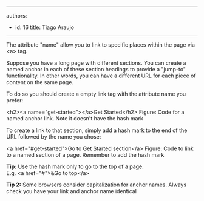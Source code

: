 

---
authors:
  - id: 16
    title: Tiago Araujo
---




<span class='intro'> <p>The attribute &quot;name&quot; allow you to link to specific places within the page via &lt;a&gt; tag.</p>
<p>Suppose you have a long page with different sections. You can create a named anchor in each of these section headings to provide a &quot;jump-to&quot; functionality. In other words, you can have a different URL for each piece of content on the same page.</p>
 </span>

<p>To do so you should create a empty link tag with the attribute name you prefer&#58;</p>
<span class="ms-rteCustom-CodeArea">
&lt;h2&gt;&lt;a name=&quot;get-started&quot;&gt;&lt;/a&gt;Get Started&lt;/h2&gt;
</span>
<span class="ms-rteCustom-FigureNormal">Figure&#58; Code for a named anchor link. Note it doesn't have the hash mark </span>
<p>To create a link to that section, simply add a hash mark to the end of the URL followed by the name you chose&#58;</p>
<span class="ms-rteCustom-CodeArea">
&lt;a href=&quot;#get-started&quot;&gt;Go to Get Started section&lt;/a&gt;
</span>
<span class="ms-rteCustom-FigureNormal">Figure&#58; Code to link to a named section of a page. Remember to add the hash mark</span>
<div class="ms-rteCustom-GreyBox">
<p><strong>Tip&#58;</strong> Use the hash mark only to go to the top of a page.&#160;<br>E.g. &lt;a href=&quot;#&quot;&gt;&amp;Go to top&lt;/a&gt;</p>
</div>
<div class="ms-rteCustom-GreyBox">
<p><strong>Tip 2&#58;</strong> Some browsers consider capitalization for anchor names. Always check you have your link and anchor name identical</p>
</div>



